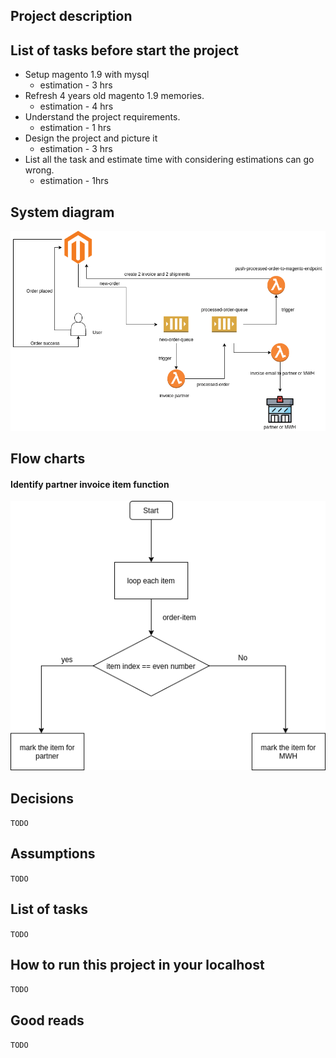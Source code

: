 ## Project description

## List of tasks before start the project
* Setup magento 1.9 with mysql
    * estimation - 3 hrs
* Refresh 4 years old magento 1.9 memories.
    * estimation - 4 hrs
* Understand the project requirements.
    * estimation - 1 hrs
* Design the project and picture it
    * estimation - 3 hrs
* List all the task and estimate time with considering estimations can go wrong.
    * estimation - 1hrs

## System diagram
![GitHub Logo](/doc/Partner%20Invoice.png)

## Flow charts
#### Identify partner invoice item function
![GitHub Logo](/doc/invoice%20partner%20function.png)

## Decisions
`TODO`

## Assumptions
`TODO`

## List of tasks
`TODO`

## How to run this project in your localhost
`TODO`

## Good reads
`TODO`
